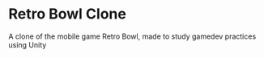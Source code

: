 # Retro Bowl Clone
A clone of the mobile game Retro Bowl, made to study gamedev practices using Unity
